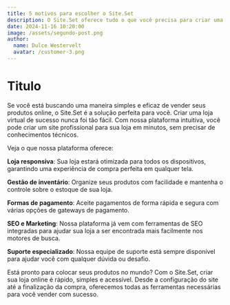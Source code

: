 ```yaml
---
title: 5 motivos para escolher o Site.Set
description: O Site.Set oferece tudo o que você precisa para criar uma loja online eficiente e personalizada. Desde a integração com sistemas de pagamento até a criação de páginas de vendas, veja por que milhares de empreendedores escolhem nossa plataforma.
date: 2024-11-16 10:20:00
image: /assets/segundo-post.png
author:
  name: Dulce Westervelt
  avatar: /customer-3.png
---
```


# Titulo

Se você está buscando uma maneira simples e eficaz de vender seus produtos online, o Site.Set é a solução perfeita para você. Criar uma loja virtual de sucesso nunca foi tão fácil. Com nossa plataforma intuitiva, você pode criar um site profissional para sua loja em minutos, sem precisar de conhecimentos técnicos.

Veja o que nossa plataforma oferece:

**Loja responsiva**: Sua loja estará otimizada para todos os dispositivos, garantindo uma experiência de compra perfeita em qualquer tela.

**Gestão de inventário**: Organize seus produtos com facilidade e mantenha o controle sobre o estoque de sua loja.

**Formas de pagamento**: Aceite pagamentos de forma rápida e segura com várias opções de gateways de pagamento.

**SEO e Marketing**: Nossa plataforma já vem com ferramentas de SEO integradas para ajudar sua loja a ser encontrada mais facilmente nos motores de busca.

**Suporte especializado**: Nossa equipe de suporte está sempre disponível para ajudar você com qualquer dúvida ou desafio.

Está pronto para colocar seus produtos no mundo? Com o Site.Set, criar sua loja online é rápido, simples e acessível. Desde a configuração do site até a finalização da compra, oferecemos todas as ferramentas necessárias para você vender com sucesso.
